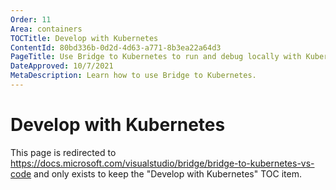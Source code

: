 ```yaml
---
Order: 11
Area: containers
TOCTitle: Develop with Kubernetes
ContentId: 80bd336b-0d2d-4d63-a771-8b3ea22a64d3
PageTitle: Use Bridge to Kubernetes to run and debug locally with Kubernetes
DateApproved: 10/7/2021
MetaDescription: Learn how to use Bridge to Kubernetes.
---
```


# Develop with Kubernetes

This page is redirected to https://docs.microsoft.com/visualstudio/bridge/bridge-to-kubernetes-vs-code and only exists to keep the "Develop with Kubernetes" TOC item.
